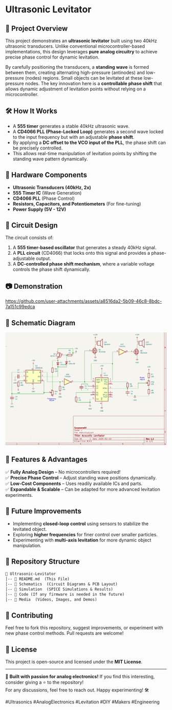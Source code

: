 # Ultrasonic Levitator

## 🚀 Project Overview
This project demonstrates an **ultrasonic levitator** built using two 40kHz ultrasonic transducers. Unlike conventional microcontroller-based implementations, this design leverages **pure analog circuitry** to achieve precise phase control for dynamic levitation.

By carefully positioning the transducers, a **standing wave** is formed between them, creating alternating high-pressure (antinodes) and low-pressure (nodes) regions. Small objects can be levitated at these low-pressure nodes. The key innovation here is a **controllable phase shift** that allows dynamic adjustment of levitation points without relying on a microcontroller.

## 🛠️ How It Works
- A **555 timer** generates a stable 40kHz ultrasonic wave.
- A **CD4066 PLL (Phase-Locked Loop)** generates a second wave locked to the input frequency but with an adjustable **phase shift**.
- By applying a **DC offset to the VCO input of the PLL**, the phase shift can be precisely controlled.
- This allows real-time manipulation of levitation points by shifting the standing wave pattern dynamically.

## 🔧 Hardware Components
- **Ultrasonic Transducers (40kHz, 2x)**
- **555 Timer IC** (Wave Generation)
- **CD4066 PLL** (Phase Control)
- **Resistors, Capacitors, and Potentiometers** (For fine-tuning)
- **Power Supply (5V - 12V)**

## 🔬 Circuit Design
The circuit consists of:
1. A **555 timer-based oscillator** that generates a steady 40kHz signal.
2. A **PLL circuit** (CD4066) that locks onto this signal and provides a phase-adjustable output.
3. A **DC-controlled phase shift mechanism**, where a variable voltage controls the phase shift dynamically.

## 📷 Demonstration


https://github.com/user-attachments/assets/a8516da2-5b09-46c8-8bdc-7a151c99edca



## 📜 Schematic Diagram
![Circuit Schematic](schematic.PNG)

## 🎯 Features & Advantages
✅ **Fully Analog Design** – No microcontrollers required!  
✅ **Precise Phase Control** – Adjust standing wave positions dynamically.  
✅ **Low-Cost Components** – Uses readily available ICs and parts.  
✅ **Expandable & Scalable** – Can be adapted for more advanced levitation experiments.  

## 📌 Future Improvements
- Implementing **closed-loop control** using sensors to stabilize the levitated object.
- Exploring **higher frequencies** for finer control over smaller particles.
- Experimenting with **multi-axis levitation** for more dynamic object manipulation.

## 📂 Repository Structure
```
📁 Ultrasonic-Levitator
│-- 📜 README.md  (This File)
│-- 📁 Schematics  (Circuit Diagrams & PCB Layout)
│-- 📁 Simulation  (SPICE Simulations & Results)
│-- 📁 Code (If any firmware is needed in the future)
│-- 📁 Media  (Videos, Images, and Demos)
```

## 🤝 Contributing
Feel free to fork this repository, suggest improvements, or experiment with new phase control methods. Pull requests are welcome!

## 📜 License
This project is open-source and licensed under the **MIT License**.

---
🚀 **Built with passion for analog electronics!** If you find this interesting, consider giving a ⭐ to the repository!  
For any discussions, feel free to reach out. Happy experimenting! 🛠️

#Ultrasonics #AnalogElectronics #Levitation #DIY #Makers #Engineering
